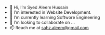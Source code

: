 - 👋 Hi, I’m Syed Aleem Hussain
- 👀 I’m interested in Website Development.
- 🌱 I’m currently learning Softwore Engineering
- 💞️ I’m looking to collaborate on ...
- 📫 Reach me at sahz.aleem@gmail.com

<!---
sahzaleem123/sahzaleem123 is a ✨ special ✨ repository because its `README.md` (this file) appears on your GitHub profile.
You can click the Preview link to take a look at your changes.
--->
